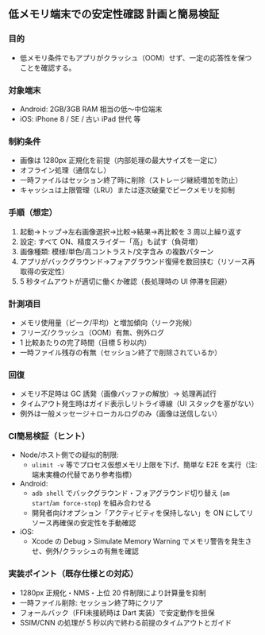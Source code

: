 ## 低メモリ端末での安定性確認 計画と簡易検証

### 目的

- 低メモリ条件でもアプリがクラッシュ（OOM）せず、一定の応答性を保つことを確認する。

### 対象端末

- Android: 2GB/3GB RAM 相当の低〜中位端末
- iOS: iPhone 8 / SE / 古い iPad 世代 等

### 制約条件

- 画像は 1280px 正規化を前提（内部処理の最大サイズを一定に）
- オフライン処理（通信なし）
- 一時ファイルはセッション終了時に削除（ストレージ継続増加を防止）
- キャッシュは上限管理（LRU）または逐次破棄でピークメモリを抑制

### 手順（想定）

1. 起動→トップ→左右画像選択→比較→結果→再比較を 3 周以上繰り返す
2. 設定: すべて ON、精度スライダー「高」も試す（負荷増）
3. 画像種類: 模様/単色/高コントラスト/文字含み の複数パターン
4. アプリがバックグラウンド→フォアグラウンド復帰を数回挟む（リソース再取得の安定性）
5. 5 秒タイムアウトが適切に働くか確認（長処理時の UI 停滞を回避）

### 計測項目

- メモリ使用量（ピーク/平均）と増加傾向（リーク兆候）
- フリーズ/クラッシュ（OOM）有無、例外ログ
- 1 比較あたりの完了時間（目標 5 秒以内）
- 一時ファイル残存の有無（セッション終了で削除されているか）

### 回復

- メモリ不足時は GC 誘発（画像バッファの解放）→ 処理再試行
- タイムアウト発生時はガイド表示しリトライ導線（UI スタックを塞がない）
- 例外は一般メッセージ＋ローカルログのみ（画像は送信しない）

### CI簡易検証（ヒント）

- Node/ホスト側での疑似的制限:
  - `ulimit -v` 等でプロセス仮想メモリ上限を下げ、簡単な E2E を実行（注: 端末実機の代替であり参考指標）
- Android:
  - `adb shell` でバックグラウンド・フォアグラウンド切り替え (`am start`/`am force-stop`) を組み合わせる
  - 開発者向けオプション「アクティビティを保持しない」を ON にしてリソース再確保の安定性を手動確認
- iOS:
  - Xcode の Debug > Simulate Memory Warning でメモリ警告を発生させ、例外/クラッシュの有無を確認

### 実装ポイント（既存仕様との対応）

- 1280px 正規化・NMS・上位 20 件制限により計算量を抑制
- 一時ファイル削除: セッション終了時にクリア
- フォールバック（FFI未接続時は Dart 実装）で安定動作を担保
- SSIM/CNN の処理が 5 秒以内で終わる前提のタイムアウトとガイド
